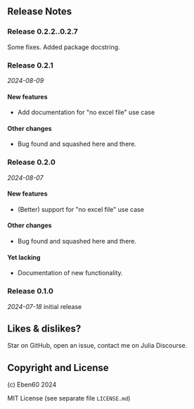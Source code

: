 ## Release Notes

### Release 0.2.2..0.2.7

Some fixes. Added package docstring.

### Release 0.2.1

_2024-08-09_ 

#### New features

- Add documentation for "no excel file" use case

#### Other changes

- Bug found and squashed here and there.

### Release 0.2.0

_2024-08-07_ 

#### New features

- (Better) support for "no excel file" use case

#### Other changes

- Bug found and squashed here and there.

#### Yet lacking

- Documentation of new functionality.

### Release 0.1.0

_2024-07-18_ initial release

## Likes & dislikes?

Star on GitHub, open an issue, contact me on Julia Discourse.

## Copyright and License

(c) Eben60 2024

MIT License (see separate file `LICENSE.md`)
